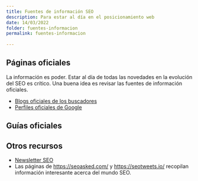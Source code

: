 ```yaml
---
title: Fuentes de información SEO
description: Para estar al día en el posicionamiento web
date: 14/03/2022
folder: fuentes-informacion
permalink: fuentes-informacion
  
---
```



## Páginas oficiales

La información es poder. Estar al día de todas las novedades en la evolución del SEO es crítico. Una buena idea es revisar las fuentes de información oficiales.

- [Blogs oficiales de los buscadores](https://chuletaseo.com/blogs-oficiales) 
- [Perfiles oficiales de Google](https://chuletaseo.com/perfiles-oficiales-google)

## Guías oficiales



## Otros recursos

- [Newsletter SEO](https://chuletaseo.com/newsletter-seo)
- Las páginas de https://seoasked.com/ y https://seotweets.io/ recopilan información interesante acerca del mundo SEO.
<!--stackedit_data:
eyJoaXN0b3J5IjpbLTEzODg4NDkxNjMsNTEzNjUzNDAxLDE0Mz
cyNjc1NzVdfQ==
-->